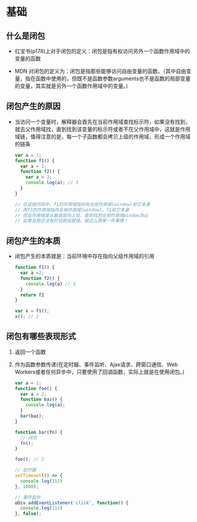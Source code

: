 # 基础

## 什么是闭包

  - 红宝书(p178)上对于闭包的定义：闭包是指有权访问另外一个函数作用域中的变量的函数

  - MDN 对闭包的定义为：闭包是指那些能够访问自由变量的函数。（其中自由变量，指在函数中使用的，但既不是函数参数arguments也不是函数的局部变量的变量，其实就是另外一个函数作用域中的变量。)

## 闭包产生的原因

  - 当访问一个变量时，解释器会首先在当前作用域查找标示符，如果没有找到，就去父作用域找，直到找到该变量的标示符或者不在父作用域中，这就是作用域链，值得注意的是，每一个子函数都会拷贝上级的作用域，形成一个作用域的链条

    ```javascript
    var a = 1;
    function f1() {
      var a = 2;
      function f2() {
        var a = 3;
        console.log(a); // 3
      }
    }

    // 在这段代码中，f1的作用域指向有全局作用域(window)和它本身
    // 而f2的作用域指向全局作用域(window)、f1和它本身
    // 而且作用域是从最底层向上找，直到找到全局作用域window为止
    // 如果全局还没有的话就会报错。就这么简单一件事情！
    ```

## 闭包产生的本质

  - 闭包产生的本质就是：当前环境中存在指向父级作用域的引用

    ```javascript
    function f1() {
      var a =2;
      function f2() {
        console.log(a) // 2
      }
      return f2
    }

    var x = f1();
    x(); // 2
    ```

## 闭包有哪些表现形式

1.  返回一个函数

2.  作为函数参数传递(在定时器、事件监听、Ajax请求、跨窗口通信、Web Workers或者任何异步中，只要使用了回调函数，实际上就是在使用闭包。)

    ```javascript
    var a = 1;
    function foo() {
      var a = 2;
      function baz() {
        console.log(a);
      }
      bar(baz);
    }

    function bar(fn) {
      // 闭包
      fn();
    }

    foo(); // 2
    ```

    ```javascript
    // 定时器
    setTimeout(() => {
      console.log(111)
    }, 1000);
    ```

    ```javascript
    // 事件监听
    oDiv.addEventListener('click', function() {
      console.log(111)
    }, false);
    ```
